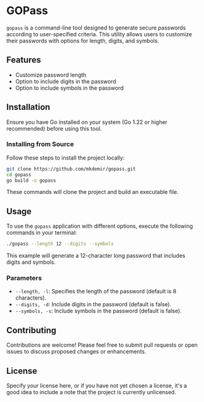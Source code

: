 # GOPass

`gopass` is a command-line tool designed to generate secure passwords according to user-specified criteria. This utility allows users to customize their passwords with options for length, digits, and symbols.

## Features

- Customize password length
- Option to include digits in the password
- Option to include symbols in the password

## Installation

Ensure you have Go installed on your system (Go 1.22 or higher recommended) before using this tool.

### Installing from Source

Follow these steps to install the project locally:

```bash
git clone https://github.com/mkdemir/gopass.git
cd gopass
go build -o gopass
```

These commands will clone the project and build an executable file.

## Usage

To use the `gopass` application with different options, execute the following commands in your terminal:

```bash
./gopass --length 12 --digits --symbols
```

This example will generate a 12-character long password that includes digits and symbols.

### Parameters

- `--length, -l`: Specifies the length of the password (default is 8 characters).
- `--digits, -d`: Include digits in the password (default is false).
- `--symbols, -s`: Include symbols in the password (default is false).

## Contributing

Contributions are welcome! Please feel free to submit pull requests or open issues to discuss proposed changes or enhancements.

## License

Specify your license here, or if you have not yet chosen a license, it's a good idea to include a note that the project is currently unlicensed.
